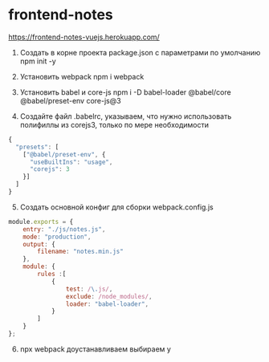 # frontend-notes
https://frontend-notes-vuejs.herokuapp.com/

1) Создать в корне проекта package.json с параметрами по умолчанию
npm init -y

2) Установить webpack 
npm i webpack

3) Установить babel и core-js
npm i -D babel-loader @babel/core @babel/preset-env core-js@3

4) Создайте файл .babelrc, указываем, что нужно использовать полифиллы из corejs3, только по мере необходимости
```javascript
{
  "presets": [
    ["@babel/preset-env", {
      "useBuiltIns": "usage",
      "corejs": 3
    }]
  ]
}
```
5) Создать основной конфиг для сборки  webpack.config.js
```javascript
module.exports = {
    entry: "./js/notes.js",
    mode: "production",
    output: {
        filename: "notes.min.js"
    },
    module: {
        rules :[
            {
                test: /\.js/,
                exclude: /node_modules/,
                loader: "babel-loader",
            }
        ]
    }
};
```
6) npx webpack  доустанавливаем выбираем y
